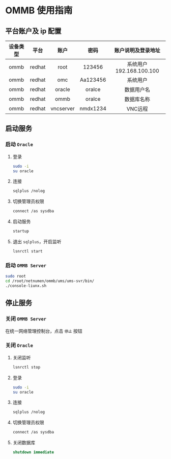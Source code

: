 # OMMB 使用指南

## 平台账户及 ip 配置

| 设备类型 |  平台  |   账户    |   密码   |    账户说明及登录地址    |
| :------: | :----: | :-------: | :------: | :----------------------: |
|   ommb   | redhat |   root    |  123456  | 系统用户 192.168.100.100 |
|   ommb   | redhat |    omc    | Aa123456 |         系统用户         |
|   ommb   | redhat |  oracle   |  oralce  |        数据用户名        |
|   ommb   | redhat |   ommb    |  oralce  |        数据库名称        |
|   ommb   | redhat | vncserver | nmdx1234 |         VNC远程          |

## 启动服务

### 启动 `Oracle`

1. 登录

   ```bash
   sudo -i
   su oracle
   ```

   

2. 连接

   ```bash
   sqlplus /nolog
   ```

   

3. 切换管理员权限

   ```bash
   connect /as sysdba
   ```

   

4. 启动服务

   ```bash
   startup
   ```

   

5. 退出 `sqlplus`，开启监听

   ```bash
   lsnrctl start
   ```

   

### 启动 `OMMB Server`

```bash
sudo root
cd /root/netnumen/ommb/ums/ums-svr/bin/
./console-liunx.sh
```

## 停止服务

### 关闭 `OMMB Server`

在统一网络管理控制台，点击 `停止` 按钮

### 关闭 `Oracle`

1. 关闭监听

   ```bash
   lsnrctl stop
   ```

   

2. 登录

   ```bash
   sudo -i
   su oracle
   ```

   

3. 连接

   ```bash
   sqlplus /nolog
   ```

   

4. 切换管理员权限

   ```bash
   connect /as sysdba
   ```

   

5. 关闭数据库

   ```sql
   shutdown immediate
   ```

   

